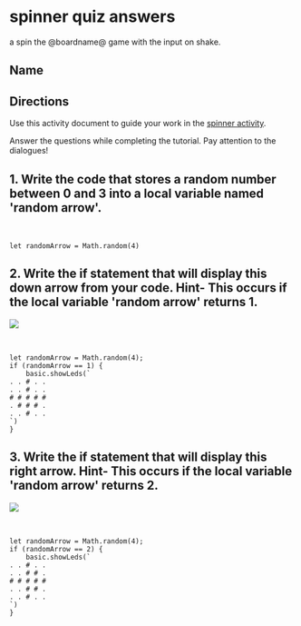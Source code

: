 # spinner quiz answers

a spin the @boardname@ game with the input on shake.

## Name

## Directions

Use this activity document to guide your work in the [spinner activity](/lessons/spinner/activity).

Answer the questions while completing the tutorial. Pay attention to the dialogues!

## 1. Write the code that stores a random number between 0 and 3 into a local variable named 'random arrow'.

<br/>

```blocks
let randomArrow = Math.random(4)
```

## 2. Write the if statement that will display this down arrow from your code. Hint- This occurs if the local variable 'random arrow' returns 1. 

![](/static/mb/lessons/spinner-0.png)

<br/>

```blocks
let randomArrow = Math.random(4);
if (randomArrow == 1) {
    basic.showLeds(`
. . # . .
. . # . .
# # # # #
. # # # .
. . # . .
`)
}
```

## 3. Write the if statement that will display this right arrow. Hint- This occurs if the local variable 'random arrow' returns 2. 

![](/static/mb/lessons/spinner-1.png)

<br />

```blocks
let randomArrow = Math.random(4);
if (randomArrow == 2) {
    basic.showLeds(`
. . # . .
. . # # .
# # # # #
. . # # .
. . # . .
`)
}
```

